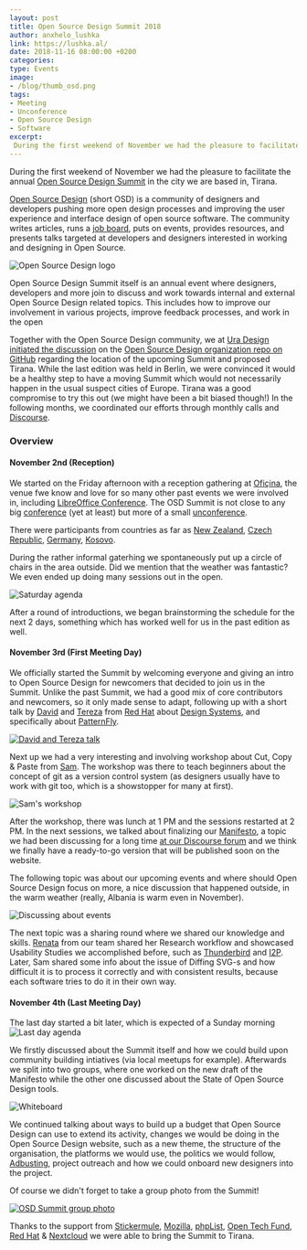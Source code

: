 ```yaml
---
layout: post
title: Open Source Design Summit 2018
author: anxhelo_lushka
link: https://lushka.al/
date: 2018-11-16 08:00:00 +0200
categories:
type: Events
image: 
- /blog/thumb_osd.png
tags:
- Meeting
- Unconference
- Open Source Design
- Software
excerpt:
 During the first weekend of November we had the pleasure to facilitate the annual Open Source Design Summit in Tirana, Albania.
---
```


During the first weekend of November we had the pleasure to facilitate the annual [Open Source Design Summit](https://opensourcedesign.net/summit) in the city we are based in, Tirana.

[Open Source Design](https://opensourcedesign.net/) (short OSD) is a community of designers and developers pushing more open design processes and improving the user experience and interface design of open source software. The community writes articles, runs a [job board](https://opensourcedesign.net/jobs), puts on events, provides resources, and presents talks targeted at developers and designers interested in working and designing in Open Source.

![Open Source Design logo](/images/blog/osd-logo.png)

Open Source Design Summit itself is an annual event where designers, developers and more join to discuss and work towards internal and external Open Source Design related topics. This includes how to improve our involvement in various projects, improve feedback processes, and work in the open

Together with the Open Source Design community, we at [Ura Design](https://ura.design) [initiated the discussion](https://github.com/opensourcedesign/organization/issues/103) on the [Open Source Design organization repo on GitHub](https://github.com/opensourcedesign) regarding the location of the upcoming Summit and proposed Tirana. While the last edition was held in Berlin, we were convinced it would be a healthy step to have a moving Summit which would not necessarily happen in the usual suspect cities of Europe. Tirana was a good compromise to try this out (we might have been a bit biased though!)
In the following months, we coordinated our efforts through monthly calls and [Discourse](https://discourse.opensourcedesign.net/).
 
### Overview

#### November 2nd (Reception)

We started on the Friday afternoon with a reception gathering at [Ofiçina](http://oficina.al), the venue fwe know and love for so many other past events we were involved in, including [LibreOffice Conference](https://ura.design/2018/10/20/libocon-2018-visual-identity). The OSD Summit is not close to any big [conference](https://en.wikipedia.org/wiki/Conference) (yet at least)  but more of a small [unconference](https://en.wikipedia.org/wiki/Unconference).

There were participants from countries as far as [New Zealand](https://en.wikipedia.org/wiki/New_Zealand), [Czech Republic](https://en.wikipedia.org/wiki/Czech_Republic), [Germany](https://en.wikipedia.org/wiki/Germany), [Kosovo](https://en.wikipedia.org/wiki/Kosovo). 
 
During the rather informal gaterhing we spontaneously put up a circle of chairs in the area outside. Did we mention that the weather was fantastic? We even ended up doing many sessions out in the open.

![Saturday agenda](/images/blog/osd-agenda-sat.jpg)

After a round of introductions, we began brainstorming the schedule for the next 2 days, something which has worked well for us in the past edition as well. 

#### November 3rd (First Meeting Day)

We officially started the Summit by welcoming everyone and giving an intro to Open Source Design for newcomers that decided to join us in the Summit. Unlike the past Summit, we had a good mix of core contributors and newcomers, so it only made sense to adapt, following up with a short talk by [David](https://twitter.com/halaszdavid) and [Tereza](https://twitter.com/terezanovotna_) from [Red Hat](https://redhat.com) about [Design Systems](https://en.wikipedia.org/wiki/Systems_design), and specifically about [PatternFly](https://www.patternfly.org/). 

[![David and Tereza talk](/images/blog/osd-david-tereza.jpg)](https://upload.wikimedia.org/wikipedia/commons/0/0a/Open_Source_Design_Summit_2018_-_79.jpg)

Next up we had a very interesting and involving workshop about Cut, Copy & Paste from [Sam](https://cameralibre.cc). The workshop was there to teach beginners about the concept of git as a version control system (as designers usually have to work with git too, which is a showstopper for many at first).

![Sam's workshop](/images/blog/osd-sam-workshop.jpg)

After the workshop, there was lunch at 1 PM and the sessions restarted at 2 PM. In the next sessions, we talked about finalizing our [Manifesto](https://en.wikipedia.org/wiki/Manifesto), a topic we had been discussing for a long time [at our Discourse forum](https://discourse.opensourcedesign.net/t/open-source-design-manifesto/630) and we think we finally have a ready-to-go version that will be published soon on the website.

The following topic was about our upcoming events and where should Open Source Design focus on more, a nice discussion that happened outside, in the warm weather (really, Albania is warm even in November).

![Discussing about events](/images/blog/osd-events.jpg)

The next topic was a sharing round where we shared our knowledge and skills. [Renata](https://twitter.com/RenataGegaj) from our team shared her Research workflow and showcased Usability Studies we accomplished before, such as [Thunderbird](https://ura.design/projects/thunderbird) and [I2P](https://ura.design/projects/i2p). Later, Sam shared some info about the issue of Diffing SVG-s and how difficult it is to process it correctly and with consistent results, because each software tries to do it in their own way. 

#### November 4th (Last Meeting Day)

The last day started a bit later, which is expected of a Sunday morning
![Last day agenda](/images/blog/osd-agenda-sun.jpg)

We firstly discussed about the Summit itself and how we could build upon community building intiatives (via local meetups for example). Afterwards we split into two groups, where one worked on the new draft of the Manifesto while the other one discussed about the State of Open Source Design tools. 

![Whiteboard](/images/blog/osd-whiteboard-sun.jpg)

We continued talking about ways to build up a budget that Open Source Design can use to extend its activity, changes we would be doing in the Open Source Design website, such as a new theme, the structure of the organisation, the platforms we would use, the politics we would follow, [Adbusting](https://www.wordaz.com/adbusting.html), project outreach and how we could onboard new designers into the project.

Of course we didn't forget to take a group photo from the Summit!

[![OSD Summit group photo](/images/blog/osd-group-photo.jpg)](https://upload.wikimedia.org/wikipedia/commons/5/54/Open_Source_Design_Summit_2018_-_95.jpg)
 
Thanks to the support from [Stickermule](https://stickermule.com), [Mozilla](https://mozilla.org), [phpList](https://phplist.com), [Open Tech Fund](https://opentech.fund), [Red Hat](https://redhat.com) & [Nextcloud](https://nextcloud.com) we were able to bring the Summit to Tirana.


